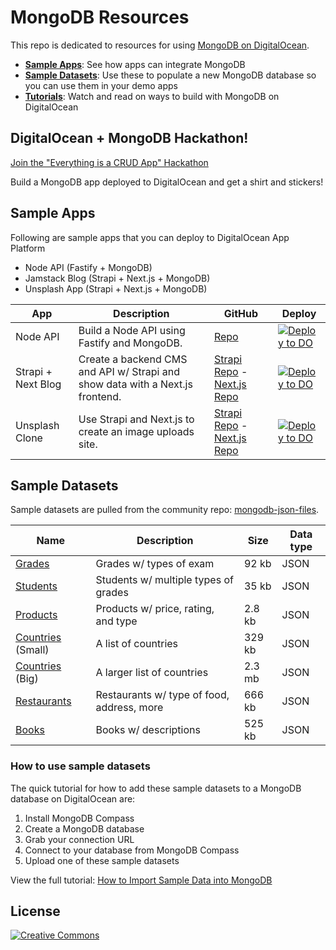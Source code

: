 # MongoDB Resources

This repo is dedicated to resources for using [MongoDB on DigitalOcean](https://www.digitalocean.com/products/managed-databases/).

- **[Sample Apps](#sample-apps)**: See how apps can integrate MongoDB
- **[Sample Datasets](#sample-datasets)**: Use these to populate a new MongoDB database so you can use them in your demo apps
- **[Tutorials](#tutorials)**: Watch and read on ways to build with MongoDB on DigitalOcean

## DigitalOcean + MongoDB Hackathon!

[Join the "Everything is a CRUD App" Hackathon](https://digitalocean.com/mongodb-hackathon)

Build a MongoDB app deployed to DigitalOcean and get a shirt and stickers!

## Sample Apps

Following are sample apps that you can deploy to DigitalOcean App Platform

- Node API (Fastify + MongoDB)
- Jamstack Blog (Strapi + Next.js + MongoDB)
- Unsplash App (Strapi + Next.js + MongoDB)

| App | Description | GitHub | Deploy |
|-----|-------------|--------|--------|
|Node API|Build a Node API using Fastify and MongoDB.|[Repo](https://github.com/do-community/node-fastify-api)|[![Deploy to DO](https://mp-assets1.sfo2.digitaloceanspaces.com/deploy-to-do/do-btn-blue.svg)](https://cloud.digitalocean.com/apps/new?repo=https://github.com/do-community/node-fastify-api/tree/master)|
|Strapi + Next Blog|Create a backend CMS and API w/ Strapi and show data with a Next.js frontend.|[Strapi Repo](https://github.com/do-community/jamstack-blog-strapi) - [Next.js Repo](https://github.com/do-community/jamstack-blog-nextjs)|[![Deploy to DO](https://mp-assets1.sfo2.digitaloceanspaces.com/deploy-to-do/do-btn-blue.svg)](https://cloud.digitalocean.com/apps/new?repo=https://github.com/chris-on-code/jamstack-blog-strapi/tree/master)
|Unsplash Clone|Use Strapi and Next.js to create an image uploads site.|[Strapi Repo](https://github.com/do-community/unsplash-clone-strapi) - [Next.js Repo](https://github.com/do-community/unsplash-clone-nextjs)|[![Deploy to DO](https://mp-assets1.sfo2.digitaloceanspaces.com/deploy-to-do/do-btn-blue.svg)](https://cloud.digitalocean.com/apps/new?repo=https://github.com/chris-on-code/unsplash-clone-strapi/tree/master)


## Sample Datasets

Sample datasets are pulled from the community repo: [mongodb-json-files](https://github.com/ozlerhakan/mongodb-json-files).

| Name | Description | Size | Data type |
|------|-------------|------|-----------|
|[Grades](/datasets/grades.json)|Grades w/ types of exam|92 kb|JSON
|[Students](/datasets/students.json)|Students w/ multiple types of grades|35 kb|JSON
|[Products](/datasets/products.json)|Products w/ price, rating, and type|2.8 kb|JSON
|[Countries](/datasets/countries-small.json) (Small)|A list of countries|329 kb|JSON
|[Countries](/datasets/countries-big.json) (Big)|A larger list of countries|2.3 mb|JSON
|[Restaurants](/datasets/restaurants.json)|Restaurants w/ type of food, address, more|666 kb|JSON
|[Books](/datasets/books.json)|Books w/ descriptions|525 kb|JSON

### How to use sample datasets

The quick tutorial for how to add these sample datasets to a MongoDB database on DigitalOcean are:

1. Install MongoDB Compass
1. Create a MongoDB database
1. Grab your connection URL
1. Connect to your database from MongoDB Compass
1. Upload one of these sample datasets

View the full tutorial: [How to Import Sample Data into MongoDB](/tutorial.md)

## License

[![Creative Commons](https://i.creativecommons.org/p/zero/1.0/88x31.png)](https://creativecommons.org/publicdomain/zero/1.0/)
